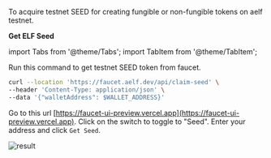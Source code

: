 To acquire testnet SEED for creating fungible or non-fungible tokens on aelf testnet.

**Get ELF Seed**

import Tabs from '@theme/Tabs';
import TabItem from '@theme/TabItem';

<Tabs>
  <TabItem value="cli" label="CLI" default>

Run this command to get testnet SEED token from faucet.

```bash
curl --location 'https://faucet.aelf.dev/api/claim-seed' \
--header 'Content-Type: application/json' \
--data '{"walletAddress": $WALLET_ADDRESS}'
```

  </TabItem>
  <TabItem value="web" label="Web" default>

Go to this url [https://faucet-ui-preview.vercel.app](https://faucet-ui-preview.vercel.app). Click on the switch to toggle to "Seed". Enter your address and click `Get Seed`.

![result](/img/get-testnet-seed.png)

  </TabItem>
</Tabs>
